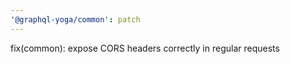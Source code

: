 ```yaml
---
'@graphql-yoga/common': patch
---
```


fix(common): expose CORS headers correctly in regular requests
